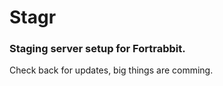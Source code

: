 Stagr
=====

### Staging server setup for Fortrabbit.

Check back for updates, big things are comming. 
